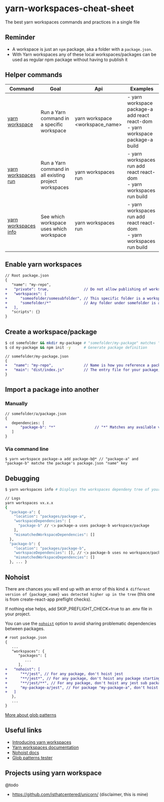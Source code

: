 # yarn-workspaces-cheat-sheet
The best yarn workspaces commands and practices in a single file

## Reminder
- A workspace is just an `npm` package, aka a folder with a `package.json`. 
- With Yarn workspaces any of these local workspaces/packages can be used as regular npm package without having to publish it


## Helper commands
| **Command**                                                                                   | **Goal**                                              | **Api**                                       | **Examples**                                   
|-----------------------------------------------------------------------------------------------|-------------------------------------------------------|-----------------------------------------------|------------------------------------------------
| [yarn workspace](https://yarnpkg.com/en/docs/cli/workspace)                                   | Run a Yarn command in a specific workspace            | yarn workspace <workspace_name> <command>     | - yarn workspace package-a add react react-dom<br> - yarn workspace package-a build
| [yarn workspaces run](https://yarnpkg.com/en/docs/cli/workspaces#toc-yarn-workspaces-run)     | Run a Yarn command in all existing project workspaces | yarn workspaces run <command>                 | - yarn workspaces run add react react-dom<br> - yarn workspaces run build
| [yarn workspaces info](https://yarnpkg.com/en/docs/cli/workspaces#toc-yarn-workspaces-info)   | See which workspace uses which workspace              | yarn workspaces run <command>                 | - yarn workspaces run add react react-dom<br> - yarn workspaces run build


## Enable yarn workspaces
```diff
// Root package.json
{
   "name": "my-repo",
+   "private": true,                // Do not allow publishing of workspace on NPM
+   "workspaces": [
+      "someofolder/somesubfolder", // This specific folder is a workspace
+      "somefolder/*"               // Any folder under somefolder is a workspace
+   ],
   "scripts": {}
}
```

## Create a workspace/package
```bash
$ cd somefolder && mkdir my-package # "somefolder/my-package" matches "somefolder/*" in root package.json "workspaces"
$ cd my-package && npm init -y      # Generate package definition
```
```diff
// somefolder/my-package.json
{
+   "name": "my-repo",              // Name is how you reference a package in the workspaces, just as any regular npm package
+   "main": "dist/index.js"         // The entry file for your package, can be whatever file you want
}
```

## Import a package into another
### Manually
```diff
// somefolder/a/package.json
{
   dependencies: [
+      "package-b": "*"                  // "*" Matches any available version of package-b
   ]
}
```

### Via command line
```
$ yarn workspace package-a add package-b@* // "package-a" and "package-b" matche the package's package.json "name" key
```

## Debugging
```bash
$ yarn workspaces info # Displays the workspaces dependeny tree of your project

// Logs
yarn workspaces vx.x.x
{ 
  "package-a": {
    "location": "packages/package-a",
    "workspaceDependencies": [
      "package-b" // 👈 package-a uses package-b workspace/package
    ],
    "mismatchedWorkspaceDependencies": []
  },
  "package-b": {
    "location": "packages/package-b",
    "workspaceDependencies": [], // 👈 package-b uses no workspace/package
    "mismatchedWorkspaceDependencies": []
  }, ... }
```

## Nohoist
There are chances you will end up with an error of this kind `A different version of {package_name} was detected higher up in the tree` (this one is from create-react-app preflight checks).

If nothing else helps, add SKIP_PREFLIGHT_CHECK=true to an .env file in your project.

You can use the [`nohoist`](https://yarnpkg.com/blog/2018/02/15/nohoist/) option to avoid sharing problematic dependencies between packages.

```diff
# root package.json
{
   ...
   "workspaces": {
      "packages": [
         ...
      ],
+   "nohoist": [
+      "**/jest", // For any package, don't hoist jest
+      "**/jest*", // For any package, don't hoist any package starting with "jest" Ex: jest-then, jest-when, ...
+      "**/jest/**", // For any package, don't hoist any jest sub package Ex: jest/core
+      "my-package-a/jest", // For package "my-package-a", don't hoist jest
+   ]
   },
   ...
}
```

[More about glob patterns](http://www.globtester.com/)

## Useful links
- [Introducing yarn workspaces](https://yarnpkg.com/blog/2017/08/02/introducing-workspaces/)
- [Yarn workspaces documentation](https://yarnpkg.com/lang/en/docs/workspaces/)
- [Nohoist docs](https://yarnpkg.com/blog/2018/02/15/nohoist/)
- [Glob patterns tester](http://www.globtester.com/)

## Projects using yarn workspace
@todo
- https://github.com/isthatcentered/unicorn/ (disclaimer, this is mine)


